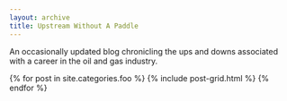 ```yaml
---
layout: archive
title: Upstream Without A Paddle
---
```


An occasionally updated blog chronicling the ups and downs associated with a career in the oil and gas industry.

<div class="tiles">
{% for post in site.categories.foo %}
  {% include post-grid.html %}
{% endfor %}
</div><!-- /.tiles -->
